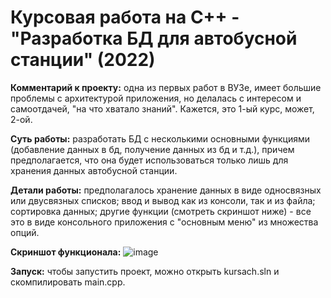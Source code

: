 # Курсовая работа на C++ - "Разработка БД для автобусной станции" (2022)

**Комментарий к проекту:** одна из первых работ в ВУЗе, имеет большие проблемы с архитектурой приложения, но делалась с интересом и самоотдачей, "на что хватало знаний". Кажется, это 1-ый курс, может, 2-ой.

**Суть работы:** разработать БД с несколькими основными функциями (добавление данных в бд, получение данных из бд и т.д.), причем предполагается, что она будет использоваться только лишь для хранения данных автобусной станции.

**Детали работы:** предполагалось хранение данных в виде односвязных или двусвязных списков; ввод и вывод как из консоли, так и из файла; сортировка данных; другие функции (смотреть скриншот ниже) - все это в виде консольного приложения с "основным меню" из множества опций.

**Скриншот функционала:**
![image](https://github.com/vitbogit/course_work_console_app_cpp/assets/61887732/1b0a8745-f50f-4fdf-9215-9c42476f7d15)

**Запуск:** чтобы запустить проект, можно открыть kursach.sln и скомпилировать main.cpp.
